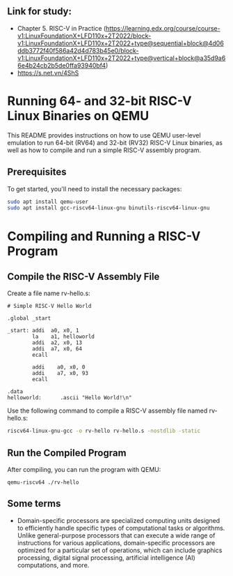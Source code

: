 
## Link for study: 
  - Chapter 5. RISC-V in Practice (https://learning.edx.org/course/course-v1:LinuxFoundationX+LFD110x+2T2022/block-v1:LinuxFoundationX+LFD110x+2T2022+type@sequential+block@4d06ddb3772f40f586a42d4d783b45e0/block-v1:LinuxFoundationX+LFD110x+2T2022+type@vertical+block@a35d9a66e4b24cb2b5de0ffa93940bf4) 
  - https://s.net.vn/4ShS
  
# Running 64- and 32-bit RISC-V Linux Binaries on QEMU

This README provides instructions on how to use QEMU user-level emulation to run 64-bit (RV64) and 32-bit (RV32) RISC-V Linux binaries, as well as how to compile and run a simple RISC-V assembly program.

## Prerequisites

To get started, you'll need to install the necessary packages:

```bash
sudo apt install qemu-user
sudo apt install gcc-riscv64-linux-gnu binutils-riscv64-linux-gnu
```

# Compiling and Running a RISC-V Program
## Compile the RISC-V Assembly File
Create a file name rv-hello.s:
```
# Simple RISC-V Hello World

.global _start

_start: addi  a0, x0, 1
        la    a1, helloworld
        addi  a2, x0, 13
        addi  a7, x0, 64
        ecall

        addi    a0, x0, 0
        addi    a7, x0, 93
        ecall

.data
helloworld:      .ascii "Hello World!\n"

```
Use the following command to compile a RISC-V assembly file named rv-hello.s:
```bash
riscv64-linux-gnu-gcc -o rv-hello rv-hello.s -nostdlib -static
```
## Run the Compiled Program
After compiling, you can run the program with QEMU:
``` 
qemu-riscv64 ./rv-hello
```
## Some terms
- Domain-specific processors are specialized computing units designed to efficiently handle specific types of computational tasks or algorithms. Unlike general-purpose processors that can execute a wide range of instructions for various applications, domain-specific processors are optimized for a particular set of operations, which can include graphics processing, digital signal processing, artificial intelligence (AI) computations, and more. 